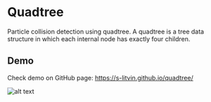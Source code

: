 # Quadtree
Particle collision detection using quadtree. A quadtree is a tree data structure in which each internal node has exactly four children.

## Demo
Check demo on GitHub page: https://s-litvin.github.io/quadtree/

![alt text](https://raw.githubusercontent.com/s-litvin/quadtree/master/preview.png)
